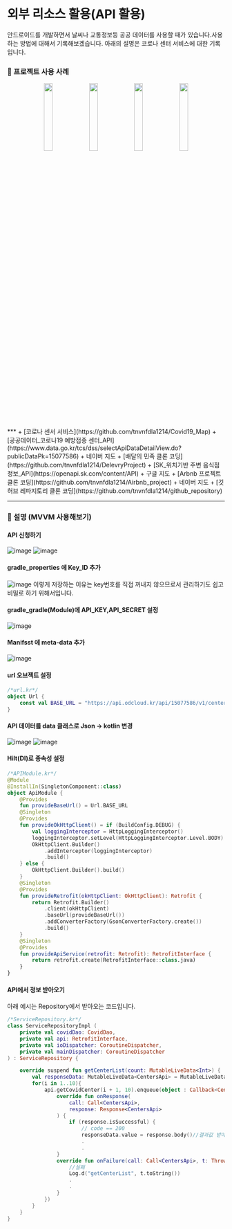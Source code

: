 # 외부 리소스 활용(API 활용)
안드로이드를 개발하면서 날씨나 교통정보등 공공 데이터를 사용할 때가 있습니다.사용하는 방법에 대해서 기록해보겠습니다. 아래의 설명은 코로나 센터 서비스에 대한 기록입니다.
### :wrench: 프로젝트 사용 사례
<p align = center>
<img src = "https://user-images.githubusercontent.com/48902047/163483997-9a07ed56-6348-497c-9521-46c98d3e038f.jpg" width="20%" height="20%">
<img src = "https://user-images.githubusercontent.com/48902047/163483987-b23ea8c2-f069-4109-a193-847e5a53c9b1.jpg" width="20%" height="20%">
<img src = "https://user-images.githubusercontent.com/48902047/163483969-226570af-e232-4f1a-a35d-6ec0ec8986a9.jpg" width="20%" height="20%">
<img src = "https://user-images.githubusercontent.com/48902047/163483977-382c6b2e-0fcf-4a84-b4ca-68ab50224596.jpg" width="20%" height="20%">
</p>
***
+ [코로나 센서 서비스](https://github.com/tnvnfdla1214/Covid19_Map)
  + [공공데이터_코로나19 예방접종 센터_API](https://www.data.go.kr/tcs/dss/selectApiDataDetailView.do?publicDataPk=15077586)
  + 네이버 지도
+ [배달의 민족 클론 코딩](https://github.com/tnvnfdla1214/DelevryProject)
  + [SK_위치기반 주변 음식점 정보_API](https://openapi.sk.com/content/API)
  + 구글 지도
+ [Arbnb 프로젝트 클론 코딩](https://github.com/tnvnfdla1214/Airbnb_project)
  + 네이버 지도
+ [깃허브 레파지토리 클론 코딩](https://github.com/tnvnfdla1214/github_repository)

***
### :lollipop: 설명 (MVVM 사용해보기)

#### API 신청하기
![image](https://user-images.githubusercontent.com/48902047/169691361-3c61f936-cacb-47be-9313-d7a7ce11db8c.png)
![image](https://user-images.githubusercontent.com/48902047/169691891-4b659fc5-bc98-4c67-918e-958791b9eb8b.png)


#### gradle_properties 에 Key_ID 추가
![image](https://user-images.githubusercontent.com/48902047/169691736-53b021a6-8bf8-4bf6-9ce2-698ec131de37.png)
이렇게 저장하는 이유는 key번호를 직접 꺼내지 않으므로서 관리하기도 쉽고 비밀로 하기 위해서입니다.
#### gradle_gradle(Module)에 API_KEY,API_SECRET 설정
![image](https://user-images.githubusercontent.com/48902047/169691816-632332a4-8327-4f52-94ea-ef519e8a2f28.png)
#### Manifsst 에 meta-data 추가
![image](https://user-images.githubusercontent.com/48902047/169691863-9b390c5c-5357-432c-975b-6028bbc36e3a.png)
#### url 오브젝트 설정
```Kotlin
/*url.kr*/
object Url {
    const val BASE_URL = "https://api.odcloud.kr/api/15077586/v1/centers/"
}
```
#### API 데이터를 data 클래스로 Json -> kotlin 변경
![image](https://user-images.githubusercontent.com/48902047/169692011-b28e6f05-8e53-4a46-95a5-9d64758dc603.png)
![image](https://user-images.githubusercontent.com/48902047/169692023-f1b4ce7f-9bd8-4051-81ac-1da1a19199fa.png)
#### Hilt(DI)로 종속성 설정
```Kotlin
/*APIModule.kr*/
@Module
@InstallIn(SingletonComponent::class)
object ApiModule {
    @Provides
    fun provideBaseUrl() = Url.BASE_URL
    @Singleton
    @Provides
    fun provideOkHttpClient() = if (BuildConfig.DEBUG) {
        val loggingInterceptor = HttpLoggingInterceptor()
        loggingInterceptor.setLevel(HttpLoggingInterceptor.Level.BODY)
        OkHttpClient.Builder()
            .addInterceptor(loggingInterceptor)
            .build()
    } else {
        OkHttpClient.Builder().build()
    }
    @Singleton
    @Provides
    fun provideRetrofit(okHttpClient: OkHttpClient): Retrofit {
        return Retrofit.Builder()
            .client(okHttpClient)
            .baseUrl(provideBaseUrl())
            .addConverterFactory(GsonConverterFactory.create())
            .build()
    }
    @Singleton
    @Provides
    fun provideApiService(retrofit: Retrofit): RetrofitInterface {
        return retrofit.create(RetrofitInterface::class.java)
    }
}
```
#### API에서 정보 받아오기
아래 예시는 Repository에서 받아오는 코드입니다.
```Kotlin
/*ServiceRepository.kr*/
class ServiceRepositoryImpl (
    private val covidDao: CovidDao,
    private val api: RetrofitInterface,
    private val ioDispatcher: CoroutineDispatcher,
    private val mainDispatcher: CoroutineDispatcher
) : ServiceRepository {

    override suspend fun getCenterList(count: MutableLiveData<Int>) {
        val responseData: MutableLiveData<CentersApi> = MutableLiveData()
        for(i in 1..10){
            api.getCovidCenter(i + 1, 10).enqueue(object : Callback<CentersApi> {
                override fun onResponse(
                    call: Call<CentersApi>,
                    response: Response<CentersApi>
                ) {
                    if (response.isSuccessful) {
                        // code == 200
                        responseData.value = response.body()//결과값 받아오기
                        .
                        .
                }
                override fun onFailure(call: Call<CentersApi>, t: Throwable) {
                    //실패
                    Log.d("getCenterList", t.toString())
                    .
                    .
                }
            })
        }
    }
}
```
